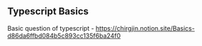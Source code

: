 ## Typescript Basics
Basic question of typescript - https://chirgjin.notion.site/Basics-d86da6ffbd084b5c893cc135f6ba24f0
